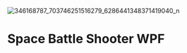 ![346168787_703746251516279_6286441348371419040_n](https://github.com/namhazover9/Space-Battle-Shooter-WPF-CSharp-/assets/88364629/53ce96bb-33dd-46b1-8497-e2a386f4228b)
# Space Battle Shooter WPF
